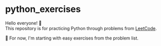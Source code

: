# python_exercises

Hello everyone! 👋  
This repository is for practicing Python through problems from [LeetCode](https://leetcode.com/problems/).

📌 For now, I'm starting with easy exercises from the problem list.